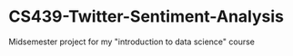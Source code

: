 # CS439-Twitter-Sentiment-Analysis
Midsemester project for my "introduction to data science" course
